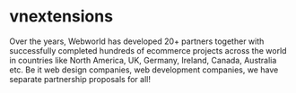 vnextensions
============

Over the years, Webworld has developed 20+ partners together with successfully completed hundreds of ecommerce projects across the world in countries like North America, UK, Germany, Ireland, Canada, Australia etc. Be it web design companies, web development companies, we have separate partnership proposals for all! 
